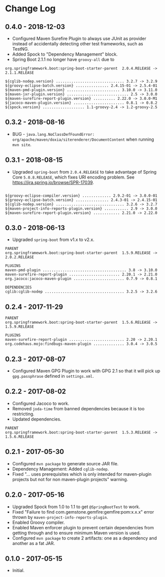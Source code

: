 # Change Log

## 0.4.0 - 2018-12-03

* Configured Maven Surefire Plugin to always use JUnit as provider instead of accidentally detecting other test frameworks, such as TestNG.
* Added Spock to "Dependency Management" block.
* Spring Boot 2.1.1 no longer have `groovy-all` due to 
```
org.springframework.boot:spring-boot-starter-parent  2.0.4.RELEASE -> 2.1.1.RELEASE

${cglib-nodep.version} ............................... 3.2.7 -> 3.2.9
${groovy-eclipse-batch.version} ............... 2.4.15-01 -> 2.5.4-01
${maven-pmd-plugin.version} ........................ 3.10.0 -> 3.11.0
${maven-jxr-plugin.version} ............................ 2.5 -> 3.0.0
${maven-surefire-report-plugin.version} .......... 2.22.0 -> 3.0.0-M1
${jacoco-maven-plugin.version} ....................... 0.8.1 -> 0.8.2
${spock.version} ................... 1.1-groovy-2.4 -> 1.2-groovy-2.5
```

## 0.3.2 - 2018-08-16

* BUG - `java.lang.NoClassDefFoundError: org/apache/maven/doxia/siterenderer/DocumentContent` when running `mvn site`.

## 0.3.1 - 2018-08-15

* Upgraded `spring-boot` from `2.0.4.RELEASE` to take advantage of Spring Core `5.0.8.RELEASE`, which fixes URI encoding problem. See https://jira.spring.io/browse/SPR-17039.

```

${groovy-eclipse-compiler.version} ............. 2.9.2-01 -> 3.0.0-01
${groovy-eclipse-batch.version} ............... 2.4.3-01 -> 2.4.15-01
${cglib-nodep.version} ............................... 3.2.6 -> 3.2.7
${maven-project-info-reports-plugin.version} ........... 2.9 -> 3.0.0
${maven-surefire-report-plugin.version} ............ 2.21.0 -> 2.22.0
```

## 0.3.0 - 2018-06-13

* Upgraded `spring-boot` from v1.x to v2.x.

```
PARENT
org.springframework.boot:spring-boot-starter-parent  1.5.9.RELEASE -> 2.0.2.RELEASE

PLUGINS
maven-pmd-plugin ...................................... 3.8 -> 3.10.0
maven-surefire-report-plugin ....................... 2.20.1 -> 2.21.0
org.jacoco:jacoco-maven-plugin ....................... 0.7.9 -> 0.8.1

DEPENDENCIES
cglib:cglib-nodep .................................... 3.2.5 -> 3.2.6
```

## 0.2.4 - 2017-11-29

```
PARENT
org.springframework.boot:spring-boot-starter-parent  1.5.6.RELEASE -> 1.5.9.RELEASE

PLUGINS
maven-surefire-report-plugin ......................... 2.20 -> 2.20.1
org.codehaus.mojo:findbugs-maven-plugin .............. 3.0.4 -> 3.0.5
```

## 0.2.3 - 2017-08-07

* Configured Maven GPG Plugin to work with GPG 2.1 so that it will pick up `gpg.passphrase` defined in `settings.xml`.

## 0.2.2 - 2017-08-02

* Configured Jacoco to work.
* Removed `joda-time` from banned dependencies because it is too restricting.
* Updated dependencies.

```
PARENT
org.springframework.boot:spring-boot-starter-parent  1.5.3.RELEASE -> 1.5.6.RELEASE
```

## 0.2.1 - 2017-05-30

* Configured `mvn package` to generate source JAR file.
* Dependency Management: Added `cglib-nodep`.
* Fixed "... uses prerequisites which is only intended for maven-plugin projects but not for non maven-plugin projects" warning.

## 0.2.0 - 2017-05-16

* Upgraded Spock from 1.0 to 1.1 to get `@SpringBootTest` to work.
* Fixed "Failure to find com.gemstone.gemfire:gemfire:pom:x.x.x" error thrown by `maven-project-info-reports-plugin`.
* Enabled Groovy compiler.
* Enabled Maven enforcer plugin to prevent certain dependencies from getting through and to ensure minimum Maven version is used.
* Configured `mvn package` to create 2 artifacts: one as a dependency and another as a fat JAR.

## 0.1.0 - 2017-05-15

* Initial.
